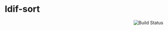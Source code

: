 ldif-sort
=========
<a href="https://travis-ci.org/nano-byte/ldif-sort"><img src="https://travis-ci.org/nano-byte/ldif-sort.svg?branch=master" align="right" alt="Build Status"></a>
